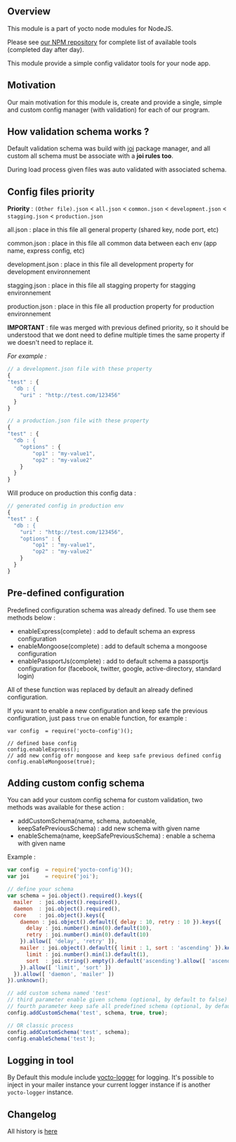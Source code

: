## Overview

This module is a part of yocto node modules for NodeJS.

Please see [our NPM repository](https://www.npmjs.com/~yocto) for complete list of available tools (completed day after day).

This module provide a simple config validator tools for your node app.

## Motivation

Our main motivation for this module is, create and provide a single, simple and custom config manager (with validation) for each of our program.

## How validation schema works ?

Default validation schema was build with [joi](https://www.npmjs.com/package/joi) package manager, and all custom all schema must be associate with a **joi rules too**.

During load process given files was auto validated with associated schema.

## Config files priority

**Priority** : `(Other file).json` < `all.json` < `common.json` < `development.json` < `stagging.json` < `production.json`

all.json : place in this file all general property (shared key, node port, etc) 

common.json : place in this file all common data between each env (app name, express config, etc) 

development.json : place in this file all development property for development environnement

stagging.json : place in this file all stagging property for stagging environnement

production.json : place in this file all production property for production environnement

**IMPORTANT** : file was merged with previous defined priority, so it should be understood that we dont need to define multiple times the same property if we doesn't need to replace it.

*For example :* 

```javascript
// a development.json file with these property
{
"test" : {
  "db : {
    "uri" : "http://test.com/123456"
  }
}
```

```javascript
// a production.json file with these property
{
"test" : {
  "db : {
    "options" : {
        "op1" : "my-value1",
        "op2" : "my-value2"
    }
  }
}
```

Will produce on production this config data :
```javascript
// generated config in production env
{
"test" : {
  "db : {
    "uri" : "http://test.com/123456",
    "options" : {
        "op1" : "my-value1",
        "op2" : "my-value2"
    }
  }
}
```

## Pre-defined configuration

Predefined configuration schema was already defined. To use them see methods below : 

- enableExpress(complete) : add to default schema an express configuration
- enableMongoose(complete) : add to default schema a mongoose configuration
- enablePassportJs(complete) : add to default schema a passportjs configuration for (facebook, twitter, google, active-directory, standard login)

All of these function was replaced by default an already defined configuration.

If you want to enable a new configuration and keep safe the previous configuration, just pass `true` on enable function, for example :

```javasccript
var config  = require('yocto-config')();

// defined base config
config.enableExpress();
// add new config ofr mongoose and keep safe previous defined config
config.enableMongoose(true); 
```

## Adding custom config schema

You can add your custom config schema for custom validation, two methods was available for these action : 

- addCustomSchema(name, schema, autoenable, keepSafePreviousSchema) : add new schema with given name
- enableSchema(name, keepSafePreviousSchema) : enable a schema with given name

Example :

```javascript
var config  = require('yocto-config')();
var joi     = require('joi');

// define your schema
var schema = joi.object().required().keys({
  mailer  : joi.object().required(),
  daemon  : joi.object().required(),
  core    : joi.object().keys({
    daemon : joi.object().default({ delay : 10, retry : 10 }).keys({
      delay : joi.number().min(0).default(10),
      retry : joi.number().min(0).default(10)
    }).allow([ 'delay', 'retry' ]),
    mailer : joi.object().default({ limit : 1, sort : 'ascending' }).keys({
      limit : joi.number().min(1).default(1),
      sort  : joi.string().empty().default('ascending').allow([ 'ascending', 'descending' ]),
    }).allow([ 'limit', 'sort' ])
  }).allow([ 'daemon', 'mailer' ])
}).unknown();

// add custom schema named 'test'
// third parameter enable given schema (optional, by default to false)
// fourth parameter keep safe all predefined schema (optional, by default to false)
config.addCustomSchema('test', schema, true, true);

// OR classic process
config.addCustomSchema('test', schema);
config.enableSchema('test');
```

## Logging in tool

By Default this module include [yocto-logger](https://www.npmjs.com/package/yocto-logger) for logging.
It's possible to inject in your mailer instance your current logger instance if is another `yocto-logger` instance.

## Changelog

All history is [here](https://gitlab.com/yocto-node-modules/yocto-config/blob/master/CHANGELOG.md)